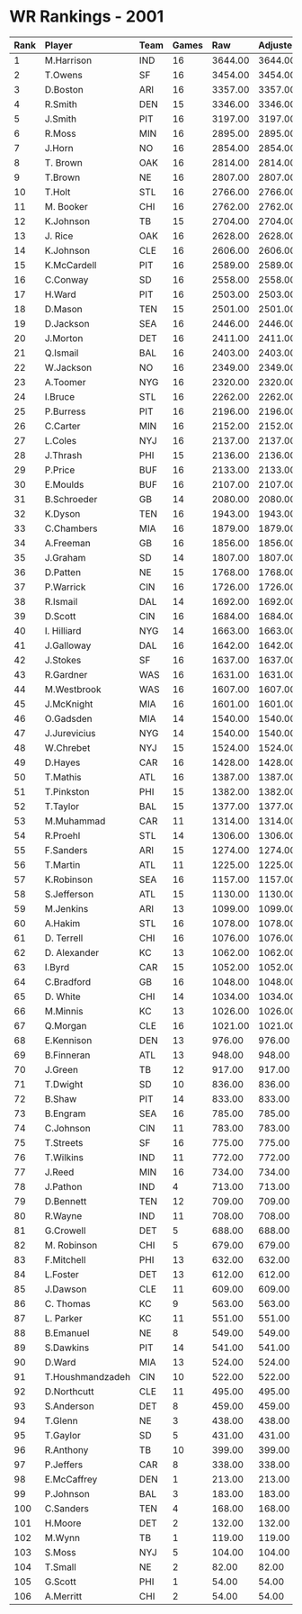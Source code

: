 # WR Rankings - 2001

| Rank | Player           | Team | Games | Raw     | Adjusted | Difficulty | Avg/Game | Typical | Consistency | Trend    |
| :----| :----------------| :----| :-----| :-------| :--------| :----------| :--------| :-------| :-----------| :--------|
| 1    | M.Harrison       | IND  | 16    | 3644.00 | 3644.00  | 1.000      | 227.75   | 228.50  | 8/0/8       | +140.2%  |
| 2    | T.Owens          | SF   | 16    | 3454.00 | 3454.00  | 1.000      | 215.88   | 227.00  | 9/1/6       | +106.2%  |
| 3    | D.Boston         | ARI  | 16    | 3357.00 | 3357.00  | 1.000      | 209.81   | 213.50  | 6/1/9       | +66.9%   |
| 4    | R.Smith          | DEN  | 15    | 3346.00 | 3346.00  | 1.000      | 223.07   | 223.00  | 9/0/6       | +78.9%   |
| 5    | J.Smith          | PIT  | 16    | 3197.00 | 3197.00  | 1.000      | 199.81   | 201.50  | 6/4/6       | +51.5%   |
| 6    | R.Moss           | MIN  | 16    | 2895.00 | 2895.00  | 1.000      | 180.94   | 189.50  | 11/0/5      | +180.4%  |
| 7    | J.Horn           | NO   | 16    | 2854.00 | 2854.00  | 1.000      | 178.38   | 198.50  | 10/0/6      | +132.2%  |
| 8    | T. Brown         | OAK  | 16    | 2814.00 | 2814.00  | 1.000      | 175.88   | 175.50  | 7/1/8       | +145.3%  |
| 9    | T.Brown          | NE   | 16    | 2807.00 | 2807.00  | 1.000      | 175.44   | 184.50  | 9/1/6       | +89.4%   |
| 10   | T.Holt           | STL  | 16    | 2766.00 | 2766.00  | 1.000      | 172.88   | 175.00  | 8/2/6       | +86.3%   |
| 11   | M. Booker        | CHI  | 16    | 2762.00 | 2762.00  | 1.000      | 172.62   | 175.50  | 7/3/6       | +105.5%  |
| 12   | K.Johnson        | TB   | 15    | 2704.00 | 2704.00  | 1.000      | 180.27   | 179.50  | 8/1/6       | +81.1%   |
| 13   | J. Rice          | OAK  | 16    | 2628.00 | 2628.00  | 1.000      | 164.25   | 158.00  | 6/2/8       | +126.9%  |
| 14   | K.Johnson        | CLE  | 16    | 2606.00 | 2606.00  | 1.000      | 162.88   | 159.50  | 7/2/7       | +75.8%   |
| 15   | K.McCardell      | PIT  | 16    | 2589.00 | 2589.00  | 1.000      | 161.81   | 179.00  | 10/1/5      | +97.6%   |
| 16   | C.Conway         | SD   | 16    | 2558.00 | 2558.00  | 1.000      | 159.88   | 147.00  | 5/2/9       | +79.6%   |
| 17   | H.Ward           | PIT  | 16    | 2503.00 | 2503.00  | 1.000      | 156.44   | 153.00  | 7/1/8       | +99.8%   |
| 18   | D.Mason          | TEN  | 15    | 2501.00 | 2501.00  | 1.000      | 166.73   | 164.50  | 7/2/6       | +173.6%  |
| 19   | D.Jackson        | SEA  | 16    | 2446.00 | 2446.00  | 1.000      | 152.88   | 161.50  | 9/1/6       | +131.9%  |
| 20   | J.Morton         | DET  | 16    | 2411.00 | 2411.00  | 1.000      | 150.69   | 162.50  | 9/0/7       | +136.3%  |
| 21   | Q.Ismail         | BAL  | 16    | 2403.00 | 2403.00  | 1.000      | 150.19   | 164.50  | 9/2/5       | +95.9%   |
| 22   | W.Jackson        | NO   | 16    | 2349.00 | 2349.00  | 1.000      | 146.81   | 137.00  | 8/0/8       | +164.2%  |
| 23   | A.Toomer         | NYG  | 16    | 2320.00 | 2320.00  | 1.000      | 145.00   | 162.50  | 11/1/4      | +87.8%   |
| 24   | I.Bruce          | STL  | 16    | 2262.00 | 2262.00  | 1.000      | 141.38   | 143.50  | 11/0/5      | +184.7%  |
| 25   | P.Burress        | PIT  | 16    | 2196.00 | 2196.00  | 1.000      | 137.25   | 150.00  | 9/0/7       | +212.0%  |
| 26   | C.Carter         | MIN  | 16    | 2152.00 | 2152.00  | 1.000      | 134.50   | 133.50  | 8/1/7       | +114.6%  |
| 27   | L.Coles          | NYJ  | 16    | 2137.00 | 2137.00  | 1.000      | 133.56   | 140.00  | 9/0/7       | +109.7%  |
| 28   | J.Thrash         | PHI  | 15    | 2136.00 | 2136.00  | 1.000      | 142.40   | 140.50  | 9/1/5       | +293.0%  |
| 29   | P.Price          | BUF  | 16    | 2133.00 | 2133.00  | 1.000      | 133.31   | 121.50  | 7/0/9       | +212.6%  |
| 30   | E.Moulds         | BUF  | 16    | 2107.00 | 2107.00  | 1.000      | 131.69   | 110.00  | 7/0/9       | +171.0%  |
| 31   | B.Schroeder      | GB   | 14    | 2080.00 | 2080.00  | 1.000      | 148.57   | 140.50  | 6/0/8       | +139.3%  |
| 32   | K.Dyson          | TEN  | 16    | 1943.00 | 1943.00  | 1.000      | 121.44   | 136.00  | 10/0/6      | +118.5%  |
| 33   | C.Chambers       | MIA  | 16    | 1879.00 | 1879.00  | 1.000      | 117.44   | 123.50  | 11/1/4      | +160.7%  |
| 34   | A.Freeman        | GB   | 16    | 1856.00 | 1856.00  | 1.000      | 116.00   | 111.50  | 7/0/9       | +161.8%  |
| 35   | J.Graham         | SD   | 14    | 1807.00 | 1807.00  | 1.000      | 129.07   | 121.00  | 7/1/6       | INACTIVE |
| 36   | D.Patten         | NE   | 15    | 1768.00 | 1768.00  | 1.000      | 117.87   | 109.00  | 7/2/6       | +132.1%  |
| 37   | P.Warrick        | CIN  | 16    | 1726.00 | 1726.00  | 1.000      | 107.88   | 106.00  | 9/0/7       | +132.6%  |
| 38   | R.Ismail         | DAL  | 14    | 1692.00 | 1692.00  | 1.000      | 120.86   | 126.00  | 6/2/6       | +129.8%  |
| 39   | D.Scott          | CIN  | 16    | 1684.00 | 1684.00  | 1.000      | 105.25   | 111.50  | 10/0/6      | +228.5%  |
| 40   | I. Hilliard      | NYG  | 14    | 1663.00 | 1663.00  | 1.000      | 118.79   | 108.00  | 6/0/8       | +147.9%  |
| 41   | J.Galloway       | DAL  | 16    | 1642.00 | 1642.00  | 1.000      | 102.62   | 108.50  | 9/2/5       | +211.5%  |
| 42   | J.Stokes         | SF   | 16    | 1637.00 | 1637.00  | 1.000      | 102.31   | 113.00  | 9/0/7       | +479.3%  |
| 43   | R.Gardner        | WAS  | 16    | 1631.00 | 1631.00  | 1.000      | 101.94   | 95.00   | 8/1/7       | +169.0%  |
| 44   | M.Westbrook      | WAS  | 16    | 1607.00 | 1607.00  | 1.000      | 100.44   | 103.50  | 10/1/5      | +157.1%  |
| 45   | J.McKnight       | MIA  | 16    | 1601.00 | 1601.00  | 1.000      | 100.06   | 99.00   | 9/1/6       | +168.9%  |
| 46   | O.Gadsden        | MIA  | 14    | 1540.00 | 1540.00  | 1.000      | 110.00   | 102.00  | 6/0/8       | +156.5%  |
| 47   | J.Jurevicius     | NYG  | 14    | 1540.00 | 1540.00  | 1.000      | 110.00   | 103.00  | 6/0/8       | +179.3%  |
| 48   | W.Chrebet        | NYJ  | 15    | 1524.00 | 1524.00  | 1.000      | 101.60   | 107.50  | 8/3/4       | +142.6%  |
| 49   | D.Hayes          | CAR  | 16    | 1428.00 | 1428.00  | 1.000      | 89.25    | 94.00   | 9/0/7       | +202.3%  |
| 50   | T.Mathis         | ATL  | 16    | 1387.00 | 1387.00  | 1.000      | 86.69    | 85.50   | 9/0/7       | +180.0%  |
| 51   | T.Pinkston       | PHI  | 15    | 1382.00 | 1382.00  | 1.000      | 92.13    | 104.00  | 11/0/4      | +197.6%  |
| 52   | T.Taylor         | BAL  | 15    | 1377.00 | 1377.00  | 1.000      | 91.80    | 94.50   | 8/1/6       | +239.8%  |
| 53   | M.Muhammad       | CAR  | 11    | 1314.00 | 1314.00  | 1.000      | 119.45   | 113.00  | 6/0/5       | INACTIVE |
| 54   | R.Proehl         | STL  | 14    | 1306.00 | 1306.00  | 1.000      | 93.29    | 88.00   | 8/0/6       | +219.9%  |
| 55   | F.Sanders        | ARI  | 15    | 1274.00 | 1274.00  | 1.000      | 84.93    | 79.50   | 8/1/6       | +372.7%  |
| 56   | T.Martin         | ATL  | 11    | 1225.00 | 1225.00  | 1.000      | 111.36   | 117.50  | 7/1/3       | +135.7%  |
| 57   | K.Robinson       | SEA  | 16    | 1157.00 | 1157.00  | 1.000      | 72.31    | 68.50   | 7/0/9       | +124.1%  |
| 58   | S.Jefferson      | ATL  | 15    | 1130.00 | 1130.00  | 1.000      | 75.33    | 69.00   | 7/0/8       | +221.1%  |
| 59   | M.Jenkins        | ARI  | 13    | 1099.00 | 1099.00  | 1.000      | 84.54    | 90.00   | 8/1/4       | INACTIVE |
| 60   | A.Hakim          | STL  | 16    | 1078.00 | 1078.00  | 1.000      | 67.38    | 65.50   | 8/2/6       | +249.2%  |
| 61   | D. Terrell       | CHI  | 16    | 1076.00 | 1076.00  | 1.000      | 67.25    | 61.00   | 9/0/7       | +265.8%  |
| 62   | D. Alexander     | KC   | 13    | 1062.00 | 1062.00  | 1.000      | 81.69    | 71.50   | 6/0/7       | +397.8%  |
| 63   | I.Byrd           | CAR  | 15    | 1052.00 | 1052.00  | 1.000      | 70.13    | 72.50   | 8/0/7       | +315.5%  |
| 64   | C.Bradford       | GB   | 16    | 1048.00 | 1048.00  | 1.000      | 65.50    | 58.50   | 9/2/5       | +270.0%  |
| 65   | D. White         | CHI  | 14    | 1034.00 | 1034.00  | 1.000      | 73.86    | 64.00   | 7/0/7       | +335.8%  |
| 66   | M.Minnis         | KC   | 13    | 1026.00 | 1026.00  | 1.000      | 78.92    | 75.50   | 6/0/7       | +245.4%  |
| 67   | Q.Morgan         | CLE  | 16    | 1021.00 | 1021.00  | 1.000      | 63.81    | 68.00   | 10/0/6      | +131.5%  |
| 68   | E.Kennison       | DEN  | 13    | 976.00  | 976.00   | 1.000      | 75.08    | 69.50   | 7/0/6       | +448.1%  |
| 69   | B.Finneran       | ATL  | 13    | 948.00  | 948.00   | 1.000      | 72.92    | 67.00   | 5/2/6       | +284.0%  |
| 70   | J.Green          | TB   | 12    | 917.00  | 917.00   | 1.000      | 76.42    | 87.00   | 7/1/4       | +399.3%  |
| 71   | T.Dwight         | SD   | 10    | 836.00  | 836.00   | 1.000      | 83.60    | 83.50   | 5/1/4       | INACTIVE |
| 72   | B.Shaw           | PIT  | 14    | 833.00  | 833.00   | 1.000      | 59.50    | 54.00   | 8/1/5       | +337.4%  |
| 73   | B.Engram         | SEA  | 16    | 785.00  | 785.00   | 1.000      | 49.06    | 52.50   | 7/3/6       | +181.1%  |
| 74   | C.Johnson        | CIN  | 11    | 783.00  | 783.00   | 1.000      | 71.18    | 72.50   | 5/2/4       | +158.3%  |
| 75   | T.Streets        | SF   | 16    | 775.00  | 775.00   | 1.000      | 48.44    | 60.00   | 12/0/4      | +228.2%  |
| 76   | T.Wilkins        | IND  | 11    | 772.00  | 772.00   | 1.000      | 70.18    | 67.00   | 5/2/4       | +311.5%  |
| 77   | J.Reed           | MIN  | 16    | 734.00  | 734.00   | 1.000      | 45.88    | 45.00   | 6/3/7       | +172.6%  |
| 78   | J.Pathon         | IND  | 4     | 713.00  | 713.00   | 1.000      | 178.25   | 221.00  | 2/0/2       | INACTIVE |
| 79   | D.Bennett        | TEN  | 12    | 709.00  | 709.00   | 1.000      | 59.08    | 58.50   | 7/0/5       | +142.5%  |
| 80   | R.Wayne          | IND  | 11    | 708.00  | 708.00   | 1.000      | 64.36    | 61.50   | 6/1/4       | +159.7%  |
| 81   | G.Crowell        | DET  | 5     | 688.00  | 688.00   | 1.000      | 137.60   | 136.50  | 3/0/2       | INACTIVE |
| 82   | M. Robinson      | CHI  | 5     | 679.00  | 679.00   | 1.000      | 135.80   | 142.00  | 3/0/2       | INACTIVE |
| 83   | F.Mitchell       | PHI  | 13    | 632.00  | 632.00   | 1.000      | 48.62    | 50.00   | 7/0/6       | +491.4%  |
| 84   | L.Foster         | DET  | 13    | 612.00  | 612.00   | 1.000      | 47.08    | 46.00   | 7/2/4       | +208.7%  |
| 85   | J.Dawson         | CLE  | 11    | 609.00  | 609.00   | 1.000      | 55.36    | 45.50   | 4/0/7       | +198.2%  |
| 86   | C. Thomas        | KC   | 9     | 563.00  | 563.00   | 1.000      | 62.56    | 63.00   | 6/0/3       | INACTIVE |
| 87   | L. Parker        | KC   | 11    | 551.00  | 551.00   | 1.000      | 50.09    | 31.50   | 5/1/5       | INACTIVE |
| 88   | B.Emanuel        | NE   | 8     | 549.00  | 549.00   | 1.000      | 68.62    | 76.00   | 4/0/4       | +166.0%  |
| 89   | S.Dawkins        | PIT  | 14    | 541.00  | 541.00   | 1.000      | 38.64    | 36.50   | 6/1/7       | +153.6%  |
| 90   | D.Ward           | MIA  | 13    | 524.00  | 524.00   | 1.000      | 40.31    | 37.50   | 6/0/7       | +191.7%  |
| 91   | T.Houshmandzadeh | CIN  | 10    | 522.00  | 522.00   | 1.000      | 52.20    | 62.00   | 7/0/3       | +5600.0% |
| 92   | D.Northcutt      | CLE  | 11    | 495.00  | 495.00   | 1.000      | 45.00    | 39.00   | 6/1/4       | +1289.9% |
| 93   | S.Anderson       | DET  | 8     | 459.00  | 459.00   | 1.000      | 57.38    | 60.50   | 6/0/2       | +229.0%  |
| 94   | T.Glenn          | NE   | 3     | 438.00  | 438.00   | 1.000      | 146.00   | 146.00  | 2/0/1       | INACTIVE |
| 95   | T.Gaylor         | SD   | 5     | 431.00  | 431.00   | 1.000      | 86.20    | 87.00   | 3/0/2       | N/A      |
| 96   | R.Anthony        | TB   | 10    | 399.00  | 399.00   | 1.000      | 39.90    | 40.00   | 6/0/4       | +433.3%  |
| 97   | P.Jeffers        | CAR  | 8     | 338.00  | 338.00   | 1.000      | 42.25    | 34.50   | 5/0/3       | +689.5%  |
| 98   | E.McCaffrey      | DEN  | 1     | 213.00  | 213.00   | 1.000      | 213.00   | 213.00  | 0/1/0       | INACTIVE |
| 99   | P.Johnson        | BAL  | 3     | 183.00  | 183.00   | 1.000      | 61.00    | 61.00   | 2/0/1       | INACTIVE |
| 100  | C.Sanders        | TEN  | 4     | 168.00  | 168.00   | 1.000      | 42.00    | 60.50   | 3/0/1       | INACTIVE |
| 101  | H.Moore          | DET  | 2     | 132.00  | 132.00   | 1.000      | 66.00    | 66.00   | 1/0/1       | INACTIVE |
| 102  | M.Wynn           | TB   | 1     | 119.00  | 119.00   | 1.000      | 119.00   | 119.00  | 0/1/0       | N/A      |
| 103  | S.Moss           | NYJ  | 5     | 104.00  | 104.00   | 1.000      | 20.80    | 7.50    | 3/0/2       | N/A      |
| 104  | T.Small          | NE   | 2     | 82.00   | 82.00    | 1.000      | 41.00    | 41.00   | 1/0/1       | INACTIVE |
| 105  | G.Scott          | PHI  | 1     | 54.00   | 54.00    | 1.000      | 54.00    | 54.00   | 0/1/0       | N/A      |
| 106  | A.Merritt        | CHI  | 2     | 54.00   | 54.00    | 1.000      | 27.00    | 27.00   | 1/0/1       | N/A      |

